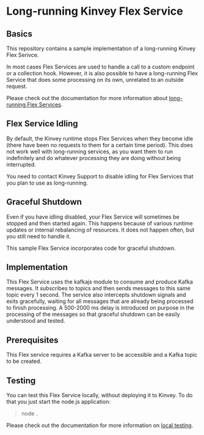 # Long-running Kinvey Flex Service

## Basics
This repository contains a sample implementation of a long-running Kinvey Flex Serivce.

In most cases Flex Services are used to handle a call to a custom endpoint or a collection hook. However, it is also possible to have a long-running Flex Service that does some processing on its own, unrelated to an outside request.

Please check out the documentation for more information about [long-running Flex Services](https://devcenter.kinvey.com/nativescript/guides/flex-services#long-running-scripts).

## Flex Service Idling
By default, the Kinvey runtime stops Flex Services when they become idle (there have been no requests to them for a certain time period). This does not work well with long-running services, as you want them to run indefinitely and do whatever processing they are doing without being interrupted.

You need to contact Kinvey Support to disable idling for Flex Services that you plan to use as long-running.

## Graceful Shutdown
Even if you have idling disabled, your Flex Service will sometimes be stopped and then started again. This happens because of various runtime updates or internal rebalancing of resources. It does not happen often, but you still need to handle it.

This sample Flex Service incorporates code for graceful shutdown.

## Implementation
This Flex Service uses the kafkajs module to consume and produce Kafka messages. It subscribes to topics and then sends messages to this same topic every 1 second. The service also intercepts shutdown signals and exits gracefully, waiting for all messages that are already being processed to finish processing. A 500-2000 ms delay is introduced on purpose in the processing of the messages so that graceful shutdown can be easily understood and tested.

## Prerequisites
This Flex service requires a Kafka server to be accessible and a Kafka topic to be created.

## Testing
You can test this Flex Service locally, without deploying it to Kinvey. To do that you just start the node.js application:
> node .

Please check out the documentation for more information on [local testing](https://devcenter.kinvey.com/nativescript/guides/flexservice-runtime#testing-locally).
